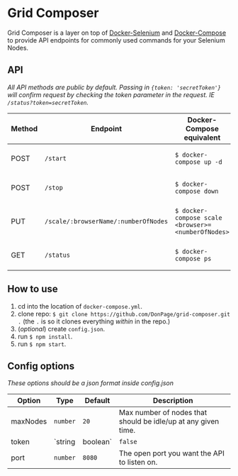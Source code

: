 # Grid Composer
Grid Composer is a layer on top of [Docker-Selenium](https://github.com/SeleniumHQ/docker-selenium) and [Docker-Compose](https://docs.docker.com/compose/) to provide API endpoints for commonly used commands for your Selenium Nodes.


## API
_All API methods are public by default. Passing in `{token: 'secretToken'}` will confirm request by checking the token parameter in the request. IE `/status?token=secretToken`._

| Method | Endpoint | Docker-Compose equivalent | Description |
| ---- | ----------- | ----------- | ----------- |
| POST | `/start` | `$ docker-compose up -d` | boot up docker containers. |
| POST | `/stop` | `$ docker-compose down` | shutdown docker containers. |
| PUT | `/scale/:browserName/:numberOfNodes` | `$ docker-compose scale <browser>=<numberOfNodes>` | Scale up a specific browser node. |
| GET | `/status` | `$ docker-compose ps` | get info on node containers. |

## How to use
1. cd into the location of `docker-compose.yml`.
2. clone repo: `$ git clone https://github.com/DonPage/grid-composer.git .` (the `.` is so it clones everything _within_ in the repo.)
3. (_optional_) create `config.json`.
4. run `$ npm install`.
5. run `$ npm start`.

## Config options
_These options should be a json format inside config.json_

| Option | Type | Default | Description |
| ---- | ----------- | ----------- | ----------- |
| maxNodes | `number` | `20` | Max number of nodes that should be idle/up at any given time. |
| token | `string|boolean` | `false` | token to confirm against before executing docker-compose commands. If `false`, all API endpoints will be open  |
| port | `number` | `8080` | The open port you want the API to listen on. |






